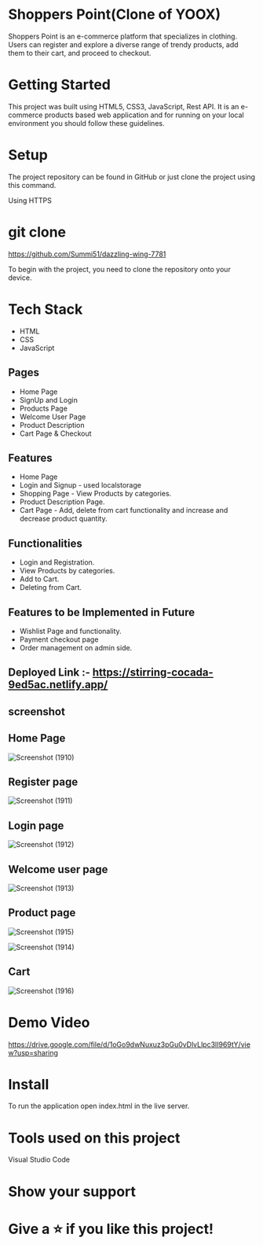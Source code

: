 # Shoppers Point(Clone of YOOX)

Shoppers Point is an e-commerce platform that specializes in clothing. Users can register and explore a diverse range of trendy products, add them to their cart, and proceed to checkout. 

# Getting Started

This project was built using HTML5, CSS3, JavaScript, Rest API. It is an e-commerce products based web application and for running on your local environment you should follow these guidelines.

# Setup

The project repository can be found in GitHub or just clone the project using this command.

Using HTTPS

# git clone 

https://github.com/Summi51/dazzling-wing-7781

To begin with the project, you need to clone the repository onto your device.

# Tech Stack

- HTML
- CSS
- JavaScript

## Pages

- Home Page
- SignUp and Login
- Products Page
- Welcome User Page
- Product Description
- Cart Page & Checkout

## Features

- Home Page
- Login and Signup - used localstorage
- Shopping Page - View Products by categories.
- Product Description Page.
- Cart Page - Add, delete from cart functionality and increase and decrease product quantity.

## Functionalities

- Login and Registration.
- View Products by categories.
- Add to Cart.
- Deleting from Cart.

## Features to be Implemented in Future

- Wishlist Page and functionality.
- Payment checkout page
- Order management on admin side.

## Deployed Link :- https://stirring-cocada-9ed5ac.netlify.app/

## screenshot

## Home Page

![Screenshot (1910)](https://github.com/Summi51/dazzling-wing-7781/assets/73363392/6f928c38-550f-4443-a450-8350cf0c38d3)

## Register page

![Screenshot (1911)](https://github.com/Summi51/dazzling-wing-7781/assets/73363392/98148686-a3cf-4935-8f0f-fd6585422268)


## Login page

![Screenshot (1912)](https://github.com/Summi51/dazzling-wing-7781/assets/73363392/359aa59c-c7db-4b8f-a8ff-df1ad3359fe9)


## Welcome user page

![Screenshot (1913)](https://github.com/Summi51/dazzling-wing-7781/assets/73363392/c3498395-2e3e-4a7c-a4e2-bd90550e7830)


## Product page

![Screenshot (1915)](https://github.com/Summi51/dazzling-wing-7781/assets/73363392/7c6e97fd-09a2-40f8-99ce-e6809ad87257)

![Screenshot (1914)](https://github.com/Summi51/dazzling-wing-7781/assets/73363392/df482244-5209-49b1-a667-f7037f031e9c)


## Cart

![Screenshot (1916)](https://github.com/Summi51/dazzling-wing-7781/assets/73363392/37226340-74e7-4ff3-bc95-6aaf1fd55c6f)


# Demo Video

https://drive.google.com/file/d/1oGo9dwNuxuz3pGu0vDlvLlpc3lI969tY/view?usp=sharing


# Install

To run the application open index.html in the live server.

# Tools used on this project

Visual Studio Code

# Show your support
# Give a ⭐️ if you like this project!
